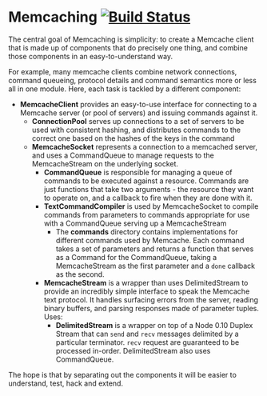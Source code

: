 # Memcaching [![Build Status](https://travis-ci.org/Asana/memcaching.svg?branch=master)](https://travis-ci.org/Asana/memcaching)

The central goal of Memcaching is simplicity: to create a Memcache client that is made up of components that do precisely one thing, and combine those components in an easy-to-understand way.

For example, many memcache clients combine network connections, command queueing, protocol details and command semantics more or less all in one module. Here, each task is tackled by a different component:

- **MemcacheClient** provides an easy-to-use interface for connecting to a Memcache server (or pool of servers) and issuing commands against it.
  - **ConnectionPool** serves up connections to a set of servers to be used with consistent hashing, and distributes commands to the correct one based on the hashes of the keys in the command
  - **MemcacheSocket** represents a connection to a memcached server, and uses a CommandQueue to manage requests to the MemcacheStream on the underlying socket.
    - **CommandQueue** is responsible for managing a queue of commands to be executed against a resource. Commands are just functions that take two arguments - the resource they want to operate on, and a callback to fire when they are done with it.
    - **TextCommandCompiler** is used by MemcacheSocket to compile commands from parameters to commands appropriate for use with a CommandQueue serving up a MemcacheStream
      - The **commands** directory contains implementations for different commands used by Memcache. Each command takes a set of parameters and returns a function that serves as a Command for the CommandQueue, taking a MemcacheStream as the first parameter and a `done` callback as the second.
    - **MemcacheStream** is a wrapper than uses DelimitedStream to provide an incredibly simple interface to speak the Memcache text protocol. It handles surfacing errors from the server, reading binary buffers, and parsing responses made of parameter tuples. Uses:
      - **DelimitedStream** is a wrapper on top of a Node 0.10 Duplex Stream that can `send` and `recv` messages delimited by a particular terminator. `recv` request are guaranteed to be processed in-order. DelimitedStream also uses CommandQueue.

The hope is that by separating out the components it will be easier to understand, test, hack and extend.

